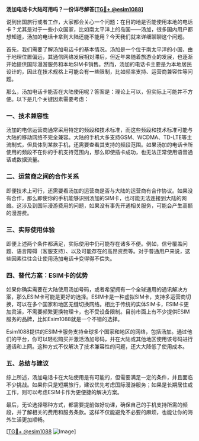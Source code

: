 **汤加电话卡大陆可用吗？一份详尽解答[[TG💪+ @esim1088](https://t.me/s/esim1088)]**

说到出国旅行或者工作，大家都会关心一个问题：在目的地是否能使用本地的电话卡？尤其是对于一些小众国家，比如南太平洋上的岛国——汤加，很多国内用户都想知道，汤加的电话卡拿到大陆还能不能用？今天我们就来详细聊聊这个问题。

首先，我们需要了解汤加电话卡的基本情况。汤加是一个位于南太平洋的小国，由于地理位置偏远，其通信网络发展相对滞后，但近年来随着旅游业的发展，也逐渐开始提供国际漫游服务和本地SIM卡销售。然而，汤加的电话卡主要是为本地居民设计的，因此在技术规格上可能会有一些限制，比如频率支持、运营商兼容性等问题。

那么，汤加电话卡能否在大陆使用呢？答案是：理论上可以，但实际上可能并不方便。以下是几个关键因素需要考虑：

### **一、技术兼容性**
汤加的电信运营商通常采用特定的频段和技术标准，而这些频段和技术标准可能与大陆的移动网络不完全兼容。大陆的手机大多支持GSM、WCDMA、TD-LTE等主流制式，但具体到某款手机，还需要查看其支持的频段范围。如果汤加的电话卡所使用的频段不在你的手机支持范围内，那么即使插卡成功，也无法正常使用语音通话或数据流量。

### **二、运营商之间的合作关系**
即便技术上可行，还需要看汤加的运营商是否与大陆的运营商有合作协议。如果没有合作，那么即使你的手机能够识别汤加的SIM卡，也可能无法连接到大陆的网络。这涉及到国际漫游费用的问题，如果没有事先开通相关服务，可能会产生高额的漫游费。

### **三、实际使用体验**
即便上述两个条件都满足，实际使用中仍可能存在诸多不便。例如，信号覆盖问题、语言障碍（客服支持）、以及可能存在的高昂资费等。对于普通用户来说，这些因素往往会让使用汤加电话卡变得得不偿失。

### **四、替代方案：ESIM卡的优势**
如果你确实需要在大陆使用汤加号码，或者希望拥有一个全球通用的通讯解决方案，那么ESIM卡可能是更好的选择。ESIM卡是一种虚拟SIM卡，支持多运营商切换，可以在多个国家和地区无缝切换网络。相比于传统的实体SIM卡，ESIM卡更加灵活，不需要频繁更换物理卡，也不受设备限制。目前市面上有不少提供ESIM服务的品牌，比如Esim1088就是一个不错的选择。

Esim1088提供的ESIM卡服务支持全球多个国家和地区的网络，包括汤加。通过他们的平台，你可以轻松购买并激活汤加号码，并在大陆或其他地区使用该号码进行通话和上网。这种方式不仅解决了技术兼容性的问题，还大大降低了使用成本。

### **五、总结与建议**
综上所述，汤加电话卡在大陆使用是有可能的，但需要满足一定的条件，并且面临不少挑战。如果你只是短期旅行，建议优先考虑国际漫游服务；如果是长期居住或工作，则可以考虑ESIM卡作为更便捷的解决方案。

最后，无论选择哪种方式，都需要提前做好功课，确保自己的手机支持所需的频段，并了解相关的费用和服务条款。这样不仅能避免不必要的麻烦，也能让你的海外生活更加顺畅。

[[TG💪+ @esim1088](https://t.me/s/esim1088) ![Image](https://i.postimg.cc/4NQfJmqS/Snipaste-2025-05-13-00-14-12.png)]
